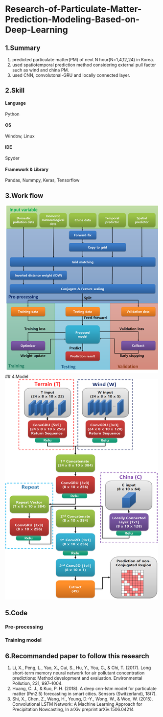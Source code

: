 # Research-of-Particulate-Matter-Prediction-Modeling-Based-on-Deep-Learning

## 1.Summary
1. predicted particulate matter(PM) of next N hour(N=1,4,12,24) in Korea.<br/>
2. used spatiotemporal prediction method considering external pull factor such as wind and china PM.<br/>
3. used CNN, convolutonal-GRU and locally connected layer.<br/>

## 2.Skill
#### Language 
Python
#### OS 
Window, Linux
#### IDE  
Spyder 
#### Framework & Library
Pandas, Nummpy, Keras, Tensorflow
<br/>
## 3.Work flow
<img src="image/System Flow.png" width=500, height=550>
<br/>
## 4.Model
<img src="image/모델.png" width= 500, height = 720>

## 5.Code
### Pre-processing

### Training model

## 6.Recommanded paper to follow this research
1. Li, X., Peng, L., Yao, X., Cui, S., Hu, Y., You, C., & Chi, T. (2017). Long short-term memory neural network for air pollutant concentration predictions: Method development and evaluation. Environmental Pollution, 231, 997–1004.
2. Huang, C. J., & Kuo, P. H. (2018). A deep cnn-lstm model for particulate matter (Pm2.5) forecasting in smart cities. Sensors (Switzerland), 18(7).
3. Shi, X., Chen, Z., Wang, H., Yeung, D.-Y., Wong, W., & Woo, W. (2015). Convolutional LSTM Network: A Machine Learning Approach for Precipitation Nowcasting, In arXiv preprint arXiv:1506.04214
